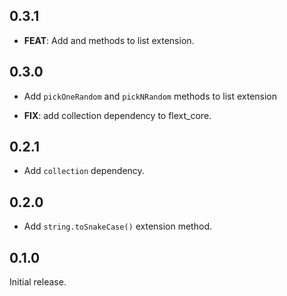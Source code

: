 ## 0.3.1

 - **FEAT**: Add  and  methods to list extension.

## 0.3.0

 - Add `pickOneRandom` and `pickNRandom` methods to list extension

 - **FIX**: add collection dependency to flext_core.

## 0.2.1

 - Add `collection` dependency.

## 0.2.0

- Add `string.toSnakeCase()` extension method.

## 0.1.0

Initial release.
